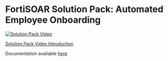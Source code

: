 # FortiSOAR Solution Pack: Automated Employee Onboarding

[![Solution Pack Video](https://img.youtube.com/vi/ytVDEOY432A/0.jpg)](https://www.youtube.com/embed/ytVDEOY432A)

[Solution Pack Video Introduction](https://www.youtube.com/embed/ytVDEOY432A)
                                   
Documentation available [here](docs/README.md)
